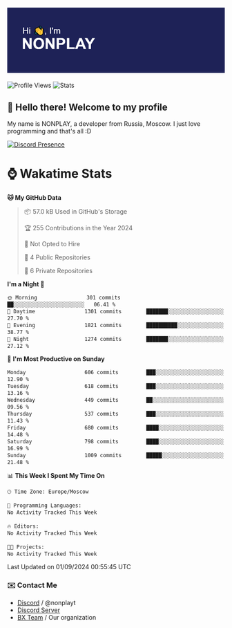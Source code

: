 ![Discord Presence](./header.png)
<br></br>
![Profile Views](https://komarev.com/ghpvc/?username=NONPLAYT&color=blue&style=for-the-badge)
![Stats](https://img.shields.io/badge/0%25-OPTIMIZED-orange?style=for-the-badge)


## :wave: Hello there! Welcome to my profile

My name is NONPLAY, a developer from Russia, Moscow. I just love programming and that's all :D

[![Discord Presence](https://lanyard.cnrad.dev/api/597087584090587177?showDisplayName=true)](https://discord.com/users/597087584090587177) 

# ⌚ Wakatime Stats

<!--START_SECTION:waka-->
**🐱 My GitHub Data** 

> 📦 57.0 kB Used in GitHub's Storage 
 > 
> 🏆 255 Contributions in the Year 2024
 > 
> 🚫 Not Opted to Hire
 > 
> 📜 4 Public Repositories 
 > 
> 🔑 6 Private Repositories 
 > 
**I'm a Night 🦉** 

```text
🌞 Morning                301 commits         ██░░░░░░░░░░░░░░░░░░░░░░░   06.41 % 
🌆 Daytime                1301 commits        ███████░░░░░░░░░░░░░░░░░░   27.70 % 
🌃 Evening                1821 commits        ██████████░░░░░░░░░░░░░░░   38.77 % 
🌙 Night                  1274 commits        ███████░░░░░░░░░░░░░░░░░░   27.12 % 
```
📅 **I'm Most Productive on Sunday** 

```text
Monday                   606 commits         ███░░░░░░░░░░░░░░░░░░░░░░   12.90 % 
Tuesday                  618 commits         ███░░░░░░░░░░░░░░░░░░░░░░   13.16 % 
Wednesday                449 commits         ██░░░░░░░░░░░░░░░░░░░░░░░   09.56 % 
Thursday                 537 commits         ███░░░░░░░░░░░░░░░░░░░░░░   11.43 % 
Friday                   680 commits         ████░░░░░░░░░░░░░░░░░░░░░   14.48 % 
Saturday                 798 commits         ████░░░░░░░░░░░░░░░░░░░░░   16.99 % 
Sunday                   1009 commits        █████░░░░░░░░░░░░░░░░░░░░   21.48 % 
```


📊 **This Week I Spent My Time On** 

```text
🕑︎ Time Zone: Europe/Moscow

💬 Programming Languages: 
No Activity Tracked This Week

🔥 Editors: 
No Activity Tracked This Week

🐱‍💻 Projects: 
No Activity Tracked This Week
```


 Last Updated on 01/09/2024 00:55:45 UTC
<!--END_SECTION:waka-->

### ✉️ Contact Me

- [Discord](https://discord.com/users/597087584090587177) / @nonplayt
- [Discord Server](https://discord.gg/p7cxhw7E2M)
- [BX Team](https://github.com/BX-Team) / Our organization
